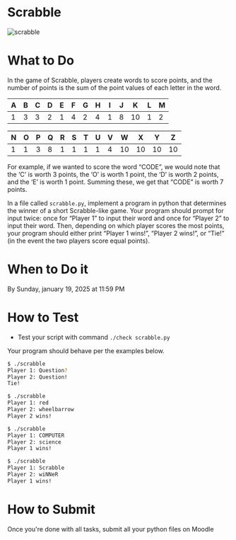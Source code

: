 # Scrabble

![scrabble](https://upload.wikimedia.org/wikipedia/commons/9/99/Scrabble.jpg)

# What to Do
In the game of Scrabble, players create words to score points, and the number of points is the sum of the point values of each letter in the word.

| A | B | C | D | E | F | G | H | I | J | K  | L | M |
| - | - | - | - | - | - | - | - | - | - | -- | - | - |
| 1 | 3 | 3 | 2 | 1 | 4 | 2 | 4 | 1 | 8 | 10 | 1 | 2 |

| N | O | P | Q | R | S | T | U | V | W  | X  | Y  | Z  |
| - | - | - | - | - | - | - | - | - | -- | -- | -- | -- |
| 1 | 1 | 3 | 8 | 1 | 1 | 1 | 1 | 4 | 10 | 10 | 10 | 10 |

For example, if we wanted to score the word “CODE”, we would note that the ‘C’ is worth 3 points, the ‘O’ is worth 1 point, the ‘D’ is worth 2 points, and the ‘E’ is worth 1 point. Summing these, we get that “CODE” is worth 7 points.

In a file called `scrabble.py`, implement a program in python that determines the winner of a short Scrabble-like game. Your program should prompt for input twice: once for “Player 1” to input their word and once for “Player 2” to input their word. Then, depending on which player scores the most points, your program should either print “Player 1 wins!”, “Player 2 wins!”, or “Tie!” (in the event the two players score equal points).

# When to Do it

By Sunday, january 19, 2025 at 11:59 PM

# How to Test

- Test your script with command `./check scrabble.py`

Your program should behave per the examples below.
```bash
$ ./scrabble
Player 1: Question?
Player 2: Question!
Tie!
```
```bash
$ ./scrabble
Player 1: red
Player 2: wheelbarrow
Player 2 wins!
```
```bash
$ ./scrabble
Player 1: COMPUTER
Player 2: science
Player 1 wins!
```
```bash
$ ./scrabble
Player 1: Scrabble
Player 2: wiNNeR
Player 1 wins!
```

# How to Submit

Once you're done with all tasks, submit all your python files on Moodle
